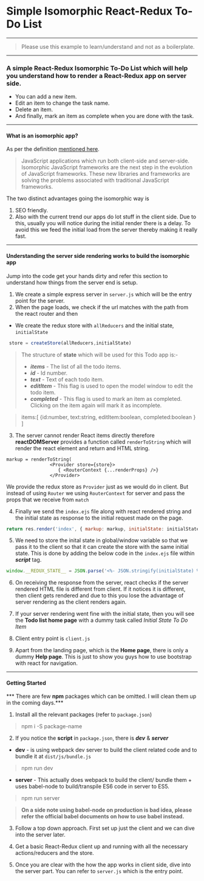 # Simple Isomorphic React-Redux To-Do List
*** 
> Please use this example to learn/understand and not as a boilerplate.
***

### A simple React-Redux Isomorphic To-Do List which will help you understand how to render a React-Redux app on server side.
  - You can add a new item.
  - Edit an item to change the task name.
  - Delete an item.
  - And finally, mark an item as complete when you are done with the task.

***

#### What is an isomorphic app?
   As per the definition [mentioned here](http://isomorphic.net/javascript).

> JavaScript applications which run both client-side and server-side. Isomorphic JavaScript frameworks are the next step in the evolution of JavaScript frameworks. These new libraries and frameworks are solving the problems associated with traditional JavaScript frameworks.

The two distinct advantages going the isomorphic way is
1. SEO friendly.
2. Also with the current trend our apps do lot stuff in the client side. Due to this, usually you will notice during the initial render there is a delay. To avoid this we feed the initial load from the server thereby making it really fast.

***

#### Understanding the server side rendering works to build the isomorphic app

Jump into the code get your hands dirty and refer this section to understand how things from the server end is setup.

1. We create a simple express server in `server.js` which will be the entry point for the server.
2. When the page loads, we check if the url matches with the path from the react router and then
  * We create the redux store with `allReducers` and the initial state, `initialState`

```javascript
 store = createStore(allReducers,initialState)
 ```     

>  The structure of **state** which will be used for this Todo app is:- 
>   - ***items*** - The list of all the todo items.
>   - ***id***    - Id number.
>   - ***text***  - Text of each todo item.
>   - ***editItem*** - This flag is used to open the model window to edit the todo item.
>   - ***completed*** - This flag is used to mark an item as completed. Clicking on the item again will mark it as incomplete.

>  items:[
      {id:number,
       text:string,
       editItem:boolean,
       completed:boolean
      }
  ]

3. The server cannot render React items directly therefore **reactDOMServer** provides a function called `renderToString` which will render the react element and return and HTML string. 

```babel
markup = renderToString(
                <Provider store={store}>
                   { <RouterContext {...renderProps} />}
                </Provider>
```

We provide the redux store as `Provider` just as we would do in client. But instead of using `Router` we using `RouterContext` for server and pass the props that we receive from `match` 

4. Finally we send the `index.ejs` file along with react rendered string and the initial state as response to the initial request made on the page.

```javascript
return res.render('index', { markup: markup, initialState: initialState });
```

5. We need to store the inital state in global/window variable so that we pass it to the client so that it can create the store with the same initial state. This is done by adding the below code in the `index.ejs` file within ***script*** tag.

```javascript
window.__REDUX_STATE__ = JSON.parse('<%- JSON.stringify(initialState) %>');
```

6. On receiving the response from the server, react checks if the server rendered HTML file is different from client. If it notices it is different, then client gets rendered and due to this you lose the advantage of server rendering as the client renders again. 

7. If your server rendering went fine with the initial state, then you will see the **Todo list home page** with a dummy task called *Initial State To Do Item*

8. Client entry point is `client.js`

9. Apart from the landing page, which is the **Home page**, there is only a dummy **Help page**. This is just to show you guys how to use bootstrap with react for navigation.

***

#### Getting Started

*** There are few **npm** packages which can be omitted. I will clean them up in the coming days.***

 1. Install all the relevant packages (refer to `package.json`)

> npm i -S  package-name

 2. If you notice the **script** in `package.json`, there is ***dev*** & ***server***
  * **dev** - is using webpack dev server to build the client related code and to bundle it at `dist/js/bundle.js`

> npm run dev

  * **server** - This actually does webpack to build the client/ bundle them + uses babel-node to build/transpile ES6 code in server to ES5.
  
  > npm run server

  > **On a side note using babel-node on production is bad idea, please refer the official babel documents on how to use babel instead.**


 3. Follow a top down approach. First set up just the client and we can dive into the server later.

 4. Get a basic React-Redux client up and running with all the necessary actions/reducers and the store. 

 5. Once you are clear with the how the app works in client side, dive into the server part. You can refer to `server.js` which is the entry point.
    

